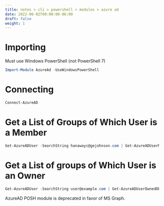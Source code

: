 ```yaml
---
title: notes > cli > powershell > modules > azure ad
date: 2022-06-02T00:00:00-06:00
draft: false
weight: 1
---
```


# Importing
Must use Windows PowerShell (not PowerShell 7)
```powershell
Import-Module AzureAd -UseWindowsPowerShell
```

# Connecting
```powershell
Connect-AzureAD
```

# Get a List of Groups of Which User is a Member  
```powershell
Get-AzureADUser -SearchString hanawayc@gejohnson.com | Get-AzureADUserMembership | % {Get-AzureADObjectByObjectId -ObjectId $_.ObjectId | select DisplayName,ObjectType,MailEnabled,SecurityEnabled,ObjectId} | Format-Table
```

# Get a List of groups of Which User is an Owner
```powershell
Get-AzureADUser -SearchString user@example.com | Get-AzureADUserOwnedObject
```
AzureAD POSH module is deprecated in favor of MS Graph.
